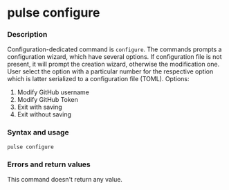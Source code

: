 # pulse configure

### Description
Configuration-dedicated command is `configure`. The commands prompts a configuration wizard, which have several options. If
configuration file is not present, it will prompt the creation wizard, otherwise the modification one. User select the option
with a particular number for the respective option which is latter serialized to a configuration file (TOML). 
Options:

1. Modify GitHub username
2. Modify GitHub Token
3. Exit with saving
4. Exit without saving


### Syntax and usage

```shell
pulse configure
```

### Errors and return values

This command doesn't return any value.